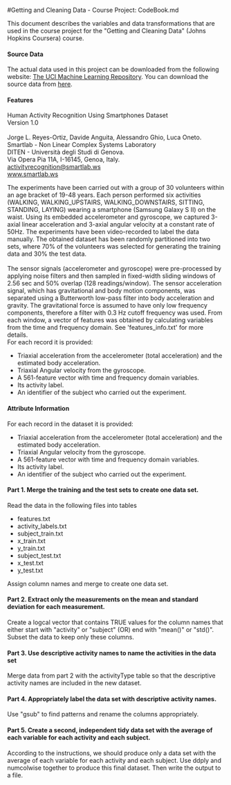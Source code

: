 #Getting and Cleaning Data - Course Project: CodeBook.md

This document describes the variables and data transformations that are used in the course project for the "Getting and Cleaning Data" (Johns Hopkins Coursera) course. 

#### Source Data
The actual data used in this project can be downloaded from the following website: [The UCI Machine Learning Repository](http://archive.ics.uci.edu/ml/datasets/Human+Activity+Recognition+Using+Smartphones). You can download the source data  from [here](https://d396qusza40orc.cloudfront.net/getdata%2Fprojectfiles%2FUCI%20HAR%20Dataset.zip). 

#### Features
Human Activity Recognition Using Smartphones Dataset <br>
Version 1.0 <br>
<br>
Jorge L. Reyes-Ortiz, Davide Anguita, Alessandro Ghio, Luca Oneto. <br>
Smartlab - Non Linear Complex Systems Laboratory <br>
DITEN - Università degli Studi di Genova. <br>
Via Opera Pia 11A, I-16145, Genoa, Italy. <br>
activityrecognition@smartlab.ws <br>
www.smartlab.ws <br>

The experiments have been carried out with a group of 30 volunteers within an age bracket of 19-48 years. Each person performed six activities (WALKING, WALKING_UPSTAIRS, WALKING_DOWNSTAIRS, SITTING, STANDING, LAYING) wearing a smartphone (Samsung Galaxy S II) on the waist. Using its embedded accelerometer and gyroscope, we captured 3-axial linear acceleration and 3-axial angular velocity at a constant rate of 50Hz. The experiments have been video-recorded to label the data manually. The obtained dataset has been randomly partitioned into two sets, where 70% of the volunteers was selected for generating the training data and 30% the test data. 
<br><br>
The sensor signals (accelerometer and gyroscope) were pre-processed by applying noise filters and then sampled in fixed-width sliding windows of 2.56 sec and 50% overlap (128 readings/window). The sensor acceleration signal, which has gravitational and body motion components, was separated using a Butterworth low-pass filter into body acceleration and gravity. The gravitational force is assumed to have only low frequency components, therefore a filter with 0.3 Hz cutoff frequency was used. From each window, a vector of features was obtained by calculating variables from the time and frequency domain. See 'features_info.txt' for more details. 
<br>
For each record it is provided:
<br>

- Triaxial acceleration from the accelerometer (total acceleration) and the estimated body acceleration. <br>
- Triaxial Angular velocity from the gyroscope.  <br>
- A 561-feature vector with time and frequency domain variables.  <br>
- Its activity label.  <br>
- An identifier of the subject who carried out the experiment. <br>

#### Attribute Information
For each record in the dataset it is provided:  <br>
- Triaxial acceleration from the accelerometer (total acceleration) and the estimated body acceleration.  <br>
- Triaxial Angular velocity from the gyroscope.  <br>
- A 561-feature vector with time and frequency domain variables.  <br>
- Its activity label.  <br>
- An identifier of the subject who carried out the experiment. <br>

#### Part 1. Merge the training and the test sets to create one data set.
Read the data in the following files into tables <br>
- features.txt <br>
- activity_labels.txt <br>
- subject_train.txt <br>
- x_train.txt <br>
- y_train.txt <br>
- subject_test.txt <br>
- x_test.txt <br>
- y_test.txt <br>

Assign column names and merge to create one data set. <br>

#### Part 2. Extract only the measurements on the mean and standard deviation for each measurement. 
Create a logcal vector that contains TRUE values for the column names that either start with "activity" or "subject" (OR) end with "mean()" or "std()". Subset the data to keep only these columns.

#### Part 3. Use descriptive activity names to name the activities in the data set
Merge data from part 2 with the activityType table so that the descriptive activity names are included in the new dataset. 

#### Part 4. Appropriately label the data set with descriptive activity names.
Use "gsub" to find patterns and rename the columns appropriately.

#### Part 5. Create a second, independent tidy data set with the average of each variable for each activity and each subject. 
According to the instructions, we should produce only a data set with the average of each variable for each activity and each subject. Use ddply and numcolwise together to produce this final dataset. Then write the output to a file.